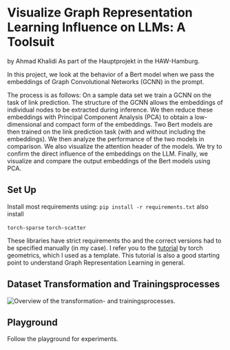 #  Visualize Graph Representation Learning Influence on LLMs: A Toolsuit
by Ahmad Khalidi
As part of the Hauptprojekt in the HAW-Hamburg.

In this project, we look at the behavior of a Bert model when we pass the embeddings of Graph Convolutional Networks (GCNN) in the prompt.

The process is as follows: On a sample data set we train a GCNN on the task of link prediction. The structure of the GCNN allows the embeddings of individual nodes to be extracted during inference. We then reduce these embeddings with Principal Component Analysis (PCA) to obtain a low-dimensional and compact form of the embeddings. Two Bert models are then trained on the link prediction task (with and without including the embeddings). We then analyze the performance of the two models in comparison. We also visualize the attention header of the models. We try to confirm the direct influence of the embeddings on the LLM. Finally, we visualize and compare the output embeddings of the Bert models using PCA.

## Set Up
Install most requirements using:
```pip install -r requirements.txt```
also install

```torch-sparse```
```torch-scatter```

These libraries have strict requirements tho and the correct versions had to be specified manually (in my case).
I refer you to the [tutorial](https://colab.research.google.com/drive/1xpzn1Nvai1ygd_P5Yambc_oe4VBPK_ZT?usp=sharing#scrollTo=rwgNwoa26Eja) by torch geometrics, which I used as a template. This tutorial is also a good starting point to understand Graph Representation Learning in general.

## Dataset Transformation and Trainingsprocesses
![Overview of the transformation- and trainingsprocesses.](https://github.com/AhmadHAW/Hauptprojekt/blob/main/images/Overview.png?raw=true)


## Playground
Follow the playground for experiments.